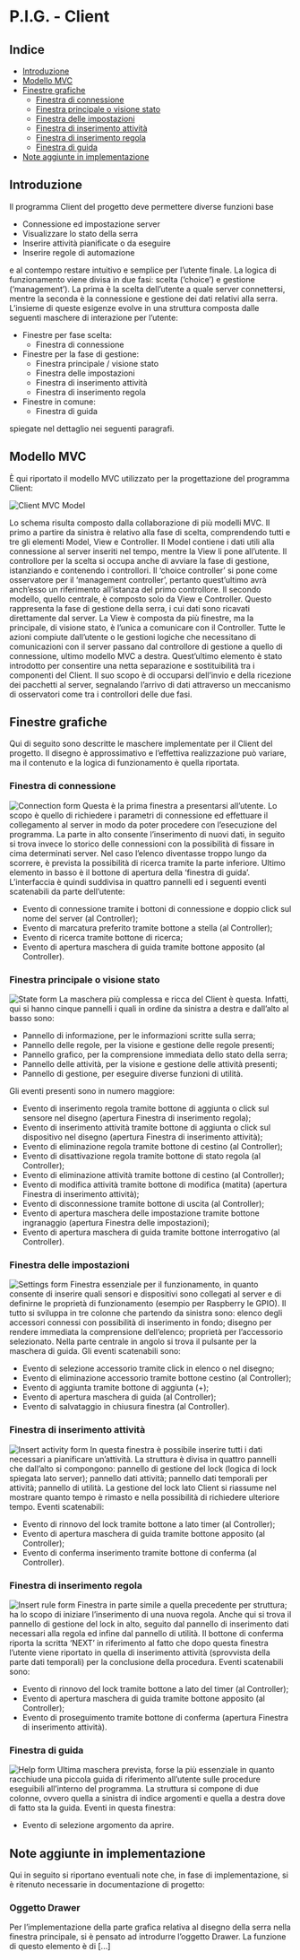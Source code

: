 # P.I.G. - Client

## Indice
*	[Introduzione](#Introduzione)
*	[Modello MVC](#Modello-MVC)
*	[Finestre grafiche](#Finestre-grafiche)
    *	[Finestra di connessione](#Finestra-di-connessione)
    *	[Finestra principale o visione stato](#Finestra-principale-o-visione-stato)
    *	[Finestra delle impostazioni](#Finestra-delle-impostazioni)
    *	[Finestra di inserimento attività](#Finestra-di-inserimento-attività)
    *	[Finestra di inserimento regola](#Finestra-di-inserimento-regola)
    *	[Finestra di guida](#Finestra-di-guida)
*	[Note aggiunte in implementazione](#Note-aggiunte-in-implementazione)

## Introduzione
Il programma Client del progetto deve permettere diverse funzioni base

*	Connessione ed impostazione server
*	Visualizzare lo stato della serra
*	Inserire attività pianificate o da eseguire
*	Inserire regole di automazione

e al contempo restare intuitivo e semplice per l’utente finale.
La logica di funzionamento viene divisa in due fasi: scelta (‘choice’) e gestione (‘management’). La prima è la scelta dell’utente a quale server connettersi, mentre la seconda è la connessione e gestione dei dati relativi alla serra.
L’insieme di queste esigenze evolve in una struttura composta dalle seguenti maschere di interazione per l’utente:

*	Finestre per fase scelta:
    *	Finestra di connessione
*	Finestre per la fase di gestione:
    * Finestra principale / visione stato
    *	Finestra delle impostazioni
    *	Finestra di inserimento attività
    *	Finestra di inserimento regola
*	Finestre in comune:
    *	Finestra di guida

spiegate nel dettaglio nei seguenti paragrafi.

## Modello MVC
È qui riportato il modello MVC utilizzato per la progettazione del programma Client:

![Client MVC Model](/images/mvc_client.png)

Lo schema risulta composto dalla collaborazione di più modelli MVC.
Il primo a partire da sinistra è relativo alla fase di scelta, comprendendo tutti e tre gli elementi Model, View e Controller. Il Model contiene i dati utili alla connessione al server inseriti nel tempo, mentre la View li pone all’utente. Il controllore per la scelta si occupa anche di avviare la fase di gestione, istanziando e contenendo i controllori. Il ‘choice controller’ si pone come osservatore per il ‘management controller’, pertanto quest’ultimo avrà anch’esso un riferimento all’istanza del primo controllore.
Il secondo modello, quello centrale, è composto solo da View e Controller. Questo rappresenta la fase di gestione della serra, i cui dati sono ricavati direttamente dal server. 
La View è composta da più finestre, ma la principale, di visione stato, è l’unica a comunicare con il Controller.
Tutte le azioni compiute dall’utente o le gestioni logiche che necessitano di comunicazioni con il server passano dal controllore di gestione a quello di connessione, ultimo modello MVC a destra.
Quest’ultimo elemento è stato introdotto per consentire una netta separazione e sostituibilità tra i componenti del Client. Il suo scopo è di occuparsi dell’invio e della ricezione dei pacchetti al server, segnalando l’arrivo di dati attraverso un meccanismo di osservatori come tra i controllori delle due fasi.

## Finestre grafiche
Qui di seguito sono descritte le maschere implementate per il Client del progetto. Il disegno è approssimativo e l’effettiva realizzazione può variare, ma il contenuto e la logica di funzionamento è quella riportata.

### Finestra di connessione
![Connection form](/images/connection_form.png)
Questa è la prima finestra a presentarsi all’utente. Lo scopo è quello di richiedere i parametri di connessione ed effettuare il collegamento al server in modo da poter procedere con l’esecuzione del programma.
La parte in alto consente l’inserimento di nuovi dati, in seguito si trova invece lo storico delle connessioni con la possibilità di fissare in cima determinati server.
Nel caso l’elenco diventasse troppo lungo da scorrere, è prevista la possibilità di ricerca tramite la parte inferiore.
Ultimo elemento in basso è il bottone di apertura della ‘finestra di guida’.
L’interfaccia è quindi suddivisa in quattro pannelli ed i seguenti eventi scatenabili da parte dell’utente:

*	Evento di connessione tramite i bottoni di connessione e doppio click sul nome del server (al Controller);
*	Evento di marcatura preferito tramite bottone a stella (al Controller);
*	Evento di ricerca tramite bottone di ricerca;
*	Evento di apertura maschera di guida tramite bottone apposito (al Controller).

### Finestra principale o visione stato
![State form](/images/main_form.png)
La maschera più complessa e ricca del Client è questa. Infatti, qui si hanno cinque pannelli i quali in ordine da sinistra a destra e dall’alto al basso sono:

*	Pannello di informazione, per le informazioni scritte sulla serra;
*	Pannello delle regole, per la visione e gestione delle regole presenti;
*	Pannello grafico, per la comprensione immediata dello stato della serra;
*	Pannello delle attività, per la visione e gestione delle attività presenti;
*	Pannello di gestione, per eseguire diverse funzioni di utilità.

Gli eventi presenti sono in numero maggiore:

*	Evento di inserimento regola tramite bottone di aggiunta o click sul sensore nel disegno (apertura Finestra di inserimento regola);
*	Evento di inserimento attività tramite bottone di aggiunta o click sul dispositivo nel disegno (apertura Finestra di inserimento attività);
*	Evento di eliminazione regola tramite bottone di cestino (al Controller);
*	Evento di disattivazione regola tramite bottone di stato regola (al Controller);
*	Evento di eliminazione attività tramite bottone di cestino (al Controller);
*	Evento di modifica attività tramite bottone di modifica (matita) (apertura Finestra di inserimento attività);
*	Evento di disconnessione tramite bottone di uscita (al Controller);
*	Evento di apertura maschera delle impostazione tramite bottone ingranaggio (apertura Finestra delle impostazioni);
*	Evento di apertura maschera di guida tramite bottone interrogativo (al Controller).

### Finestra delle impostazioni
![Settings form](/images/settings_form.png)
Finestra essenziale per il funzionamento, in quanto consente di inserire quali sensori e dispositivi sono collegati al server e di definirne le proprietà di funzionamento (esempio per Raspberry le GPIO).
Il tutto si sviluppa in tre colonne che partendo da sinistra sono: elenco degli accessori connessi con possibilità di inserimento in fondo; disegno per rendere immediata la comprensione dell’elenco; proprietà per l’accessorio selezionato.
Nella parte centrale in angolo si trova il pulsante per la maschera di guida.
Gli eventi scatenabili sono:

*	Evento di selezione accessorio tramite click in elenco o nel disegno;
*	Evento di eliminazione accessorio tramite bottone cestino (al Controller);
*	Evento di aggiunta tramite bottone di aggiunta (+);
*	Evento di apertura maschera di guida (al Controller);
*	Evento di salvataggio in chiusura finestra (al Controller).

### Finestra di inserimento attività
![Insert activity form](/images/activity_creation_form.png)
In questa finestra è possibile inserire tutti i dati necessari a pianificare un’attività. La struttura è divisa in quattro pannelli che dall’alto si compongono: pannello di gestione del lock (logica di lock spiegata lato server); pannello dati attività; pannello dati temporali per attività; pannello di utilità.
La gestione del lock lato Client si riassume nel mostrare quanto tempo è rimasto e nella possibilità di richiedere ulteriore tempo.
Eventi scatenabili:

*	Evento di rinnovo del lock tramite bottone a lato timer (al Controller);
*	Evento di apertura maschera di guida tramite bottone apposito (al Controller);
*	Evento di conferma inserimento tramite bottone di conferma (al Controller).

### Finestra di inserimento regola
![Insert rule form](/images/rule_creation_form.png)
Finestra in parte simile a quella precedente per struttura; ha lo scopo di iniziare l’inserimento di una nuova regola.
Anche qui si trova il pannello di gestione del lock in alto, seguito dal pannello di inserimento dati necessari alla regola ed infine dal pannello di utilità.
Il bottone di conferma riporta la scritta ‘NEXT’ in riferimento al fatto che dopo questa finestra l’utente viene riportato in quella di inserimento attività (sprovvista della parte dati temporali) per la conclusione della procedura.
Eventi scatenabili sono:

*	Evento di rinnovo del lock tramite bottone a lato del timer (al Controller);
*	Evento di apertura maschera di guida tramite bottone apposito (al Controller);
*	Evento di proseguimento tramite bottone di conferma (apertura Finestra di inserimento attività).

### Finestra di guida
![Help form](/images/help_form.png)
Ultima maschera prevista, forse la più essenziale in quanto racchiude una piccola guida di riferimento all’utente sulle procedure eseguibili all’interno del programma.
La struttura si compone di due colonne, ovvero quella a sinistra di indice argomenti e quella a destra dove di fatto sta la guida.
Eventi in questa finestra:
*	Evento di selezione argomento da aprire.

## Note aggiunte in implementazione
Qui in seguito si riportano eventuali note che, in fase di implementazione, si è ritenuto necessarie in documentazione di progetto:

### Oggetto Drawer
Per l’implementazione della parte grafica relativa al disegno della serra nella finestra principale, si è pensato ad introdurre l’oggetto Drawer.
La funzione di questo elemento è di [...]
